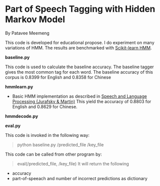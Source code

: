 # Part of Speech Tagging with Hidden Markov Model
By Patavee Meemeng

This code is developed for educational propose. I do experiment on many variations of HMM. The results are benchmarked with [Scikit-learn HMM](http://scikit-learn.sourceforge.net/stable/modules/hmm.html).

**baseline.py**

This code is used to calculate the baseline accuracy. The baseline tagger gives the most common tag for each word. The baseline accuracy of this corpus is 0.8399 for English and 0.8358 for Chinese


**hmmlearn.py**

* Basic HMM implementation as described in [Speech and Language Processing (Jurafsky & Martin)](https://web.stanford.edu/~jurafsky/slp3/10.pdf) This yield the accuracy of 0.8803 for English and 0.8629 for Chinese.

**hmmdecode.py**

**eval.py**

This code is invoked in the following way:
> python baseline.py /predicted_file /key_file

This code can be called from other program by:
>eval(/predicted_file, /key_file)
It will return the following 
* accuracy 
* part-of-speeach and number of incorrect predictions as dictionary